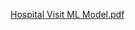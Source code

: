 [Hospital Visit ML Model.pdf](https://github.com/rishi-2k/predicting-the-cost-of-a-hospital-visit-based-on-clinical-factors/files/14205888/Hospital.Visit.ML.Model.pdf)
